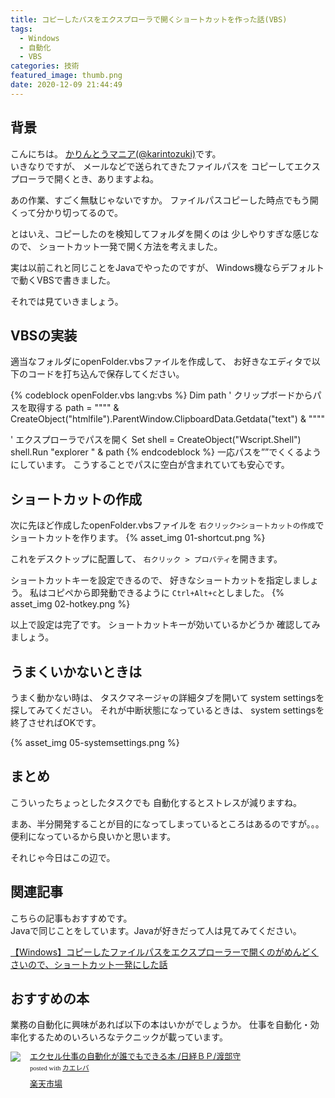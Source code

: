 ```yaml
---
title: コピーしたパスをエクスプローラで開くショートカットを作った話(VBS)
tags:
  - Windows
  - 自動化
  - VBS
categories: 技術
featured_image: thumb.png
date: 2020-12-09 21:44:49
---
```



## 背景
こんにちは。 [かりんとうマニア(@karintozuki)](https://twitter.com/karintozuki)です。  
いきなりですが、
メールなどで送られてきたファイルパスを
コピーしてエクスプローラで開くとき、ありますよね。
<!-- more -->

あの作業、すごく無駄じゃないですか。
ファイルパスコピーした時点でもう開くって分かり切ってるので。

とはいえ、コピーしたのを検知してフォルダを開くのは
少しやりすぎな感じなので、
ショートカット一発で開く方法を考えました。

実は以前これと同じことをJavaでやったのですが、
Windows機ならデフォルトで動くVBSで書きました。

それでは見ていきましょう。

## VBSの実装
適当なフォルダにopenFolder.vbsファイルを作成して、
お好きなエディタで以下のコードを打ち込んで保存してください。

{% codeblock openFolder.vbs lang:vbs %}
Dim path
' クリップボードからパスを取得する
path = """" & CreateObject("htmlfile").ParentWindow.ClipboardData.Getdata("text") & """"

' エクスプローラでパスを開く
Set shell = CreateObject("Wscript.Shell")
shell.Run "explorer " & path
{% endcodeblock %}
一応パスを””でくくるようにしています。
こうすることでパスに空白が含まれていても安心です。

## ショートカットの作成
次に先ほど作成したopenFolder.vbsファイルを
`右クリック>ショートカットの作成`でショートカットを作ります。
{% asset_img 01-shortcut.png %}

これをデスクトップに配置して、
`右クリック > プロパティ`を開きます。

ショートカットキーを設定できるので、
好きなショートカットを指定しましょう。
私はコピペから即発動できるように
`Ctrl+Alt+c`としました。
{% asset_img 02-hotkey.png %}

以上で設定は完了です。
ショートカットキーが効いているかどうか
確認してみましょう。

## うまくいかないときは
うまく動かない時は、
タスクマネージャの詳細タブを開いて
system settingsを探してみてください。
それが中断状態になっているときは、
system settingsを終了させればOKです。

{% asset_img 05-systemsettings.png %}
## まとめ
こういったちょっとしたタスクでも
自動化するとストレスが減りますね。

まあ、半分開発することが目的になってしまっているところはあるのですが。。。
便利になっているから良いかと思います。

それじゃ今日はこの辺で。

## 関連記事
こちらの記事もおすすめです。  
Javaで同じことをしています。Javaが好きだって人は見てみてください。

[【Windows】コピーしたファイルパスをエクスプローラーで開くのがめんどくさいので、ショートカット一発にした話](/2020/07/2020-0726-open-folder/)


## おすすめの本
業務の自動化に興味があれば以下の本はいかがでしょうか。
仕事を自動化・効率化するためのいろいろなテクニックが載っています。
<div class="kaerebalink-box" style="text-align:left;padding-bottom:20px;font-size:small;zoom: 1;overflow: hidden;"><div class="kaerebalink-image" style="float:left;margin:0 15px 10px 0;"><a href="https://rpx.a8.net/svt/ejp?a8mat=3BK2F7+C8KSFM+2HOM+BWGDT&rakuten=y&a8ejpredirect=https%3A%2F%2Fhb.afl.rakuten.co.jp%2Fhgc%2Fg00reb44.2bo11755.g00reb44.2bo12ad3%2Fa20081060992_3BK2F7_C8KSFM_2HOM_BWGDT%3Fpc%3Dhttps%253A%252F%252Fitem.rakuten.co.jp%252Frakutenkobo-ebooks%252F53e71415752d30c3aaa8993b57def440%252F%26m%3Dhttp%253A%252F%252Fm.rakuten.co.jp%252Frakutenkobo-ebooks%252Fi%252F18962107%252F" target="_blank"><img src="https://thumbnail.image.rakuten.co.jp/ran/img/2001/0009/784/822/295/950/20010009784822295950_1.jpg?_ex=320x320" style="border: none;"></a></div><div class="kaerebalink-info" style="line-height:120%;zoom: 1;overflow: hidden;"><div class="kaerebalink-name" style="margin-bottom:10px;line-height:120%"><a href="https://rpx.a8.net/svt/ejp?a8mat=3BK2F7+C8KSFM+2HOM+BWGDT&rakuten=y&a8ejpredirect=https%3A%2F%2Fhb.afl.rakuten.co.jp%2Fhgc%2Fg00reb44.2bo11755.g00reb44.2bo12ad3%2Fa20081060992_3BK2F7_C8KSFM_2HOM_BWGDT%3Fpc%3Dhttps%253A%252F%252Fitem.rakuten.co.jp%252Frakutenkobo-ebooks%252F53e71415752d30c3aaa8993b57def440%252F%26m%3Dhttp%253A%252F%252Fm.rakuten.co.jp%252Frakutenkobo-ebooks%252Fi%252F18962107%252F" target="_blank">エクセル仕事の自動化が誰でもできる本   /日経ＢＰ/渡部守</a><div class="kaerebalink-powered-date" style="font-size:8pt;margin-top:5px;font-family:verdana;line-height:120%">posted with <a href="https://kaereba.com" rel="nofollow" target="_blank">カエレバ</a></div></div><div class="kaerebalink-detail" style="margin-bottom:5px;"></div><div class="kaerebalink-link1" style="margin-top:10px;"><div class="shoplinkrakuten" style="display:inline;margin-right:5px"><a href="https://rpx.a8.net/svt/ejp?a8mat=3BK2F7+C8KSFM+2HOM+BWGDT&rakuten=y&a8ejpredirect=https%3A%2F%2Fhb.afl.rakuten.co.jp%2Fhgc%2Fg00reb44.2bo11755.g00reb44.2bo12ad3%2Fa20081060992_3BK2F7_C8KSFM_2HOM_BWGDT%3Fpc%3Dhttps%253A%252F%252Fitem.rakuten.co.jp%252Frakutenkobo-ebooks%252F53e71415752d30c3aaa8993b57def440%252F%26m%3Dhttp%253A%252F%252Fm.rakuten.co.jp%252Frakutenkobo-ebooks%252Fi%252F18962107%252F" target="_blank">楽天市場</a></div><div class="shoplinkamazon" style="display:none!important;margin-right:5px"><a href="https://px.a8.net/svt/ejp?a8mat=3BK5JU+7IW90Y+249K+BWGDT&a8ejpredirect=https%3A%2F%2Fwww.amazon.co.jp%2Fdp%2F4822295958%2F%3Ftag%3Da8-affi-307152-22" target="_blank">Amazon</a></div></div></div><div class="booklink-footer" style="clear: left"></div></div>